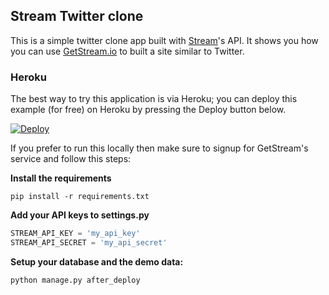 ## Stream Twitter clone

This is a simple twitter clone app built with [Stream](http://getstream.io)'s API. It shows you how you can use [GetStream.io](https://getstream.io/ "GetStream.io") to built a site similar to Twitter.

### Heroku

The best way to try this application is via Heroku; you can deploy this example (for free) on Heroku
by pressing the Deploy button below.

[![Deploy](https://www.herokucdn.com/deploy/button.png)](https://heroku.com/deploy)

If you prefer to run this locally then make sure to signup for GetStream's service and follow this steps:


**Install the requirements**

```
pip install -r requirements.txt
```

**Add your API keys to settings.py**

```python
STREAM_API_KEY = 'my_api_key'
STREAM_API_SECRET = 'my_api_secret'
```

**Setup your database and the demo data:**

```
python manage.py after_deploy
```

